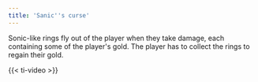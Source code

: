 ```yaml
---
title: 'Sanic''s curse'
---
```


Sonic-like rings fly out of the player when they take damage, each containing some of the player's gold. The player has to collect the rings to regain their gold.

{{< ti-video >}}
